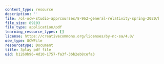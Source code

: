 ```yaml
---
content_type: resource
description: ''
file: /ol-ocw-studio-app/courses/8-962-general-relativity-spring-2020/b1260b964d101757fa3f3bb2eb8cefa3_JNWXzIFcf3g.pdf
file_size: 89193
file_type: application/pdf
learning_resource_types: []
license: https://creativecommons.org/licenses/by-nc-sa/4.0/
ocw_type: OCWFile
resourcetype: Document
title: 3play pdf file
uid: b1260b96-4d10-1757-fa3f-3bb2eb8cefa3
---
```

